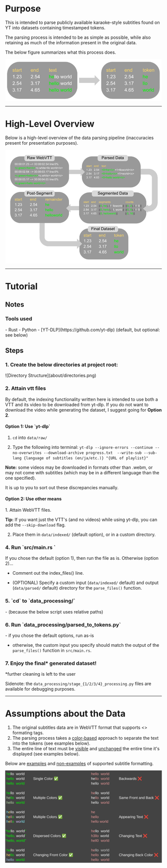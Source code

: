 <h1>Purpose</h1>

This is intended to parse publicly available karaoke-style subtitles found on YT into datasets containing timestamped tokens.

The parsing process is intended to be as simple as possible, while also retaining as much of the information present in the original data.

The below figure summarizes what this process does.

![image of process](about/input_output.png "Process")

---
<h1>High-Level Overview</h1>

Below is a high-level overview of the data parsing pipeline (inaccuracies present for presentation purposes).

![Pipeline](about/pipeline.png "Pipeline")

___

<h1>Tutorial</h1>

<h2>Notes</h2>
<h3>Tools used</h3>
  - Rust
  - Python
  - [YT-DLP](https://github.com/yt-dlp) (default, but optional: see below)

<h2>Steps</h2>
<h3>1. Create the below directories at project root:</h3>
![Directory Structure](about/directories.png)
<h3>2. Attain vtt files</h3>
<p>By default, the indexing functionality written here is intended to use both a VTT and its video to be downloaded from yt-dlp. If you do not want to download the video while generating the dataset, I suggest going for <b>Option 2</b>.</p>
<h4>Option 1: Use `yt-dlp`</h4>

1. `cd` into `data/raw/`

2. Type the following into terminal:
`yt-dlp --ignore-errors --continue --no-overwrites --download-archive progress.txt 
    --write-sub --sub-lang {language of subtitles (en/ja/etc.)} "{URL of playlist}"`

<p><b>Note:</b> some videos may be downloaded in formats other than .webm, 
or may not come with subtitles (which may be in a different language than the one specified).</p>

<p>It is up to you to sort out these discrepancies manually.</p>

<h4>Option 2: Use other means</h4>
1. Attain WebVTT files.

<b>Tip:</b> If you want just the VTT's (and no videos) while using yt-dlp, you can add the `--skip-download` flag.

2. Place them in `data/indexed/` (default option), or in a custom directory.

<h3>4. Run `src/main.rs `</h3>
If you chose the default (option 1), then run the file as is.
Otherwise (option 2)...

- Comment out the index_files() line.

- (OPTIONAL) Specify a custom input (`data/indexed/` default)
   and output (`data/parsed/` default) directory
   for the `parse_files()` function.

<h3>5. `cd` to `data_processing/` </h3>
- (because the below script uses relative paths)

<h3>6. Run `data_processing/parsed_to_tokens.py`</h3>
- if you chose the default options, run as-is

- otherwise, the custom input you specify should match the output of the `parse_files()` function in `src/main.rs`.

<h3>7. Enjoy the final* generated dataset!</h3>
*further cleaning is left to the user

Sidenote: the `data_processing/stage_{1/2/3/4}_processing.py` files are available for debugging purposes.

___

<h1>Assumptions about the Data</h1>

1. The original subtitles data are in WebVTT format that supports <> formating tags.
2. The parsing process takes a <u>color-based</u> approach to separate the text into the tokens (see examples below).
3. The entire line of text must be <u>visible</u> and <u>unchanged</u> the entire time it's displayed (see examples below).

Below are <u>examples</u> and <u>non-examples</u> of supported subtitle formatting.</h3>

![image of examples and nonexamples of supported color formats](about/examples.png "Examples")










